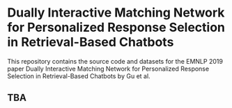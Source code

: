 # Dually Interactive Matching Network for Personalized Response Selection in Retrieval-Based Chatbots
This repository contains the source code and datasets for the EMNLP 2019 paper Dually Interactive Matching Network for Personalized Response Selection in Retrieval-Based Chatbots by Gu et al.

## TBA
